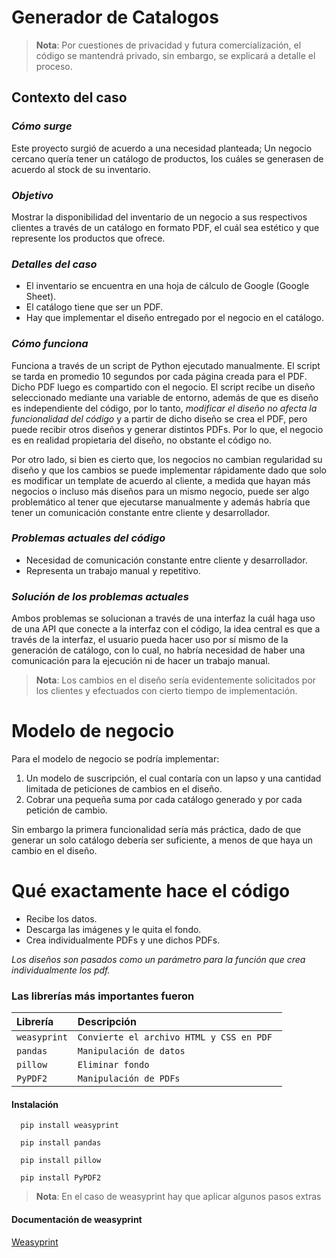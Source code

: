 # Generador de Catalogos

> **Nota**: Por cuestiones de privacidad y futura comercialización, el código se mantendrá privado, sin embargo, se explicará a detalle el proceso.

## Contexto del caso

### *Cómo surge*

Este proyecto surgió de acuerdo a una necesidad planteada; Un negocio cercano quería tener un catálogo de productos, 
los cuáles se generasen de acuerdo al stock de su inventario.

### *Objetivo*

Mostrar la disponibilidad del inventario de un negocio a sus respectivos clientes a través de un catálogo en formato PDF, el cuál sea estético y que represente los productos que ofrece.

### *Detalles del caso*

- El inventario se encuentra en una hoja de cálculo de Google (Google Sheet).
- El catálogo tiene que ser un PDF.
- Hay que implementar el diseño entregado por el negocio en el catálogo.

### *Cómo funciona*

Funciona a través de un script de Python ejecutado manualmente. El script se tarda en promedio 10 segundos por cada página creada para el PDF. Dicho PDF luego es compartido con el negocio. El script recibe un diseño seleccionado mediante una variable de entorno, además de que es diseño es independiente del código, por lo tanto, *modificar el diseño no afecta la funcionalidad del código* y a partir de dicho diseño se crea el PDF, pero puede recibir otros diseños y generar distintos PDFs. Por lo que, el negocio es en realidad propietaria del diseño, no obstante el código no.

Por otro lado, si bien es cierto que, los negocios no cambian regularidad su diseño y que los cambios se puede implementar rápidamente dado que solo es modificar un template de acuerdo al cliente, a medida que hayan más negocios o incluso más diseños para un mismo negocio, puede ser algo problemático al tener que ejecutarse manualmente y además habría que tener un comunicación constante entre cliente y desarrollador.

### *Problemas actuales del código* 

- Necesidad de comunicación constante entre cliente y desarrollador.
- Representa un trabajo manual y repetitivo.

### *Solución de los problemas actuales*

Ambos problemas se solucionan a través de una interfaz la cuál haga uso de una API que conecte a la interfaz con el código, la idea central es que a través de la interfaz, el usuario pueda hacer uso por sí mismo de la generación de catálogo, con lo cual, no habría necesidad de haber una comunicación para la ejecución ni de hacer un trabajo manual. 

> **Nota**: Los cambios en el diseño sería evidentemente solicitados por los clientes y efectuados con cierto tiempo de implementación.

# Modelo de negocio

Para el modelo de negocio se podría implementar: 

1. Un modelo de suscripción, el cual contaría con un lapso y una cantidad limitada de peticiones de cambios en el diseño.
2. Cobrar una pequeña suma por cada catálogo generado y por cada petición de cambio.

Sin embargo la primera funcionalidad sería más práctica, dado de que generar un solo catálogo debería ser suficiente, a menos de que haya un cambio en el diseño.

# Qué exactamente hace el código

- Recibe los datos.
- Descarga las imágenes y le quita el fondo.
- Crea individualmente PDFs y une dichos PDFs.

*Los diseños son pasados como un parámetro para la función que crea individualmente los pdf.*

### Las librerías más importantes fueron

| Librería | Descripción     |
| :-------- | :------- | 
| `weasyprint`      | `Convierte el archivo HTML y CSS en PDF ` |
| `pandas`      | `Manipulación de datos` |
| `pillow`       | `Eliminar fondo` |
| `PyPDF2`       | `Manipulación de PDFs` | 

#### Instalación

```
  pip install weasyprint
```

```
  pip install pandas
```

```
  pip install pillow
```

```
  pip install PyPDF2
```
> **Nota**: En el caso de weasyprint hay que aplicar algunos pasos extras
#### Documentación de weasyprint

[Weasyprint](https://doc.courtbouillon.org/weasyprint/stable/)



